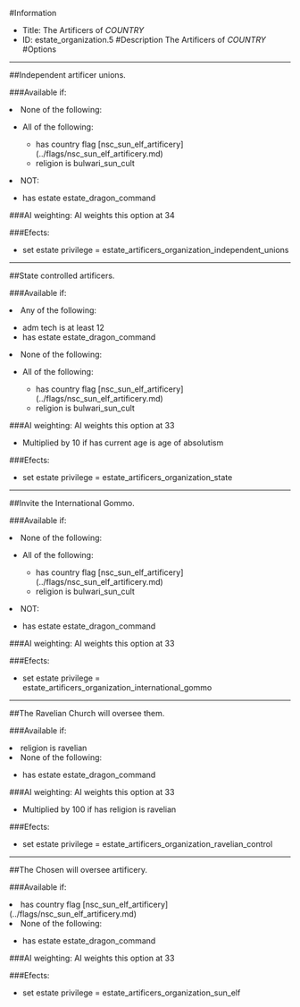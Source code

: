 #Information
 - Title: The Artificers of $COUNTRY$
 - ID: estate_organization.5
#Description
The Artificers of $COUNTRY$
#Options

___
##Independent artificer unions.

###Available if:
<li>None of the following:</li><ul><li>All of the following:</li><ul><li>has country flag [nsc_sun_elf_artificery](../flags/nsc_sun_elf_artificery.md)</li><li>religion is bulwari_sun_cult</li></ul></ul><li>NOT:</li><ul><li>has estate estate_dragon_command</li></ul>

###AI weighting:
AI weights this option at 34


###Efects:<ul><li>set estate privilege = estate_artificers_organization_independent_unions</li></ul>

___
##State controlled artificers.

###Available if:
<li>Any of the following:</li><ul><li>adm tech is at least 12</li><li>has estate estate_dragon_command</li></ul><li>None of the following:</li><ul><li>All of the following:</li><ul><li>has country flag [nsc_sun_elf_artificery](../flags/nsc_sun_elf_artificery.md)</li><li>religion is bulwari_sun_cult</li></ul></ul>

###AI weighting:
AI weights this option at 33
 - Multiplied by 10 if has current age is age of absolutism


###Efects:<ul><li>set estate privilege = estate_artificers_organization_state</li></ul>

___
##Invite the International Gommo.

###Available if:
<li>None of the following:</li><ul><li>All of the following:</li><ul><li>has country flag [nsc_sun_elf_artificery](../flags/nsc_sun_elf_artificery.md)</li><li>religion is bulwari_sun_cult</li></ul></ul><li>NOT:</li><ul><li>has estate estate_dragon_command</li></ul>

###AI weighting:
AI weights this option at 33


###Efects:<ul><li>set estate privilege = estate_artificers_organization_international_gommo</li></ul>

___
##The Ravelian Church will oversee them.

###Available if:
<li>religion is ravelian</li><li>None of the following:</li><ul><li>has estate estate_dragon_command</li></ul>

###AI weighting:
AI weights this option at 33
 - Multiplied by 100 if has religion is ravelian


###Efects:<ul><li>set estate privilege = estate_artificers_organization_ravelian_control</li></ul>

___
##The Chosen will oversee artificery.

###Available if:
<li>has country flag [nsc_sun_elf_artificery](../flags/nsc_sun_elf_artificery.md)</li><li>None of the following:</li><ul><li>has estate estate_dragon_command</li></ul>

###AI weighting:
AI weights this option at 33


###Efects:<ul><li>set estate privilege = estate_artificers_organization_sun_elf</li></ul>
